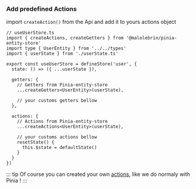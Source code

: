 ### Add predefined Actions

import `createAction()` from the Api and add it to yours actions object

```ts{2,18}
// useUserStore.ts
import { createActions, createGetters } from '@malolebrin/pinia-entity-store'
import type { UserEntity } from '../../types'
import { userState } from './userState.ts'

export const useUserStore = defineStore('user', {
  state: () => ({ ...userState }),

  getters: {
    // Getters from Pinia-entity-store
    ...createGetters<UserEntity>(userState),

    // your customs getters bellow
  },

  actions: {
    // Actions from Pinia-entity-store
    ...createActions<UserEntity>(userState),

    // your customs actions bellow
    resetState() {
      this.$state = defaultState()
    }
  }
})
```

::: tip
Of course you can created your own [actions](https://pinia.vuejs.org/core-concepts/actions.html), like we do normaly with Pinia !
:::
